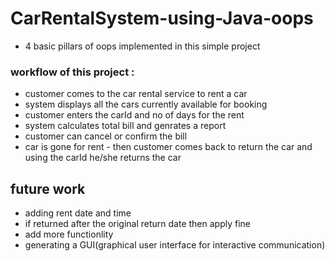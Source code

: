 # CarRentalSystem-using-Java-oops

- 4 basic pillars of oops implemented in this simple project

### workflow of this project :

- customer comes to the car rental service to rent a car
- system displays all the cars currently available for booking
- customer enters the carId and no of days for the rent
- system calculates total bill and genrates a report
- customer can cancel or confirm the bill
- car is gone for rent - then customer comes back to return the car and using the carId he/she returns the car

## future work

- adding rent date and time
- if returned after the original return date then apply fine
- add more functionlity
- generating a GUI(graphical user interface for interactive communication)
